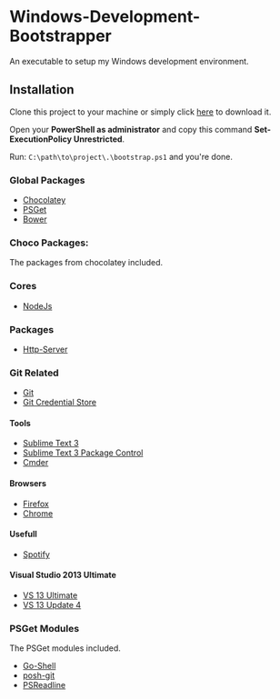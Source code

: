 Windows-Development-Bootstrapper
================================

An executable to setup my Windows development environment.

## Installation

Clone this project to your machine or simply click [here](https://github.com/Matdu/Windows-Development-Bootstrapper/archive/master.zip) to download it.

Open your **PowerShell as administrator** and copy this command **Set-ExecutionPolicy Unrestricted**. 

Run: `C:\path\to\project\.\bootstrap.ps1` and you're done.

### Global Packages
- [Chocolatey](https://chocolatey.org/)
- [PSGet](http://psget.net/)
- [Bower](http://bower.io/#install-bower)

### Choco Packages:
The packages from chocolatey included.

### Cores
- [NodeJs](https://chocolatey.org/packages/nodejs)

### Packages
- [Http-Server](https://www.npmjs.com/package/http-server)

### Git Related
- [Git](https://chocolatey.org/packages/git)
- [Git Credential Store](https://chocolatey.org/packages/git-credential-winstore)

#### Tools
- [Sublime Text 3](https://chocolatey.org/packages/SublimeText3)
- [Sublime Text 3 Package Control](https://chocolatey.org/packages/SublimeText3.PackageControl)
- [Cmder](http://cmder.net/)

#### Browsers
- [Firefox](https://chocolatey.org/packages/Firefox)
- [Chrome](https://chocolatey.org/packages/GoogleChrome)

#### Usefull
- [Spotify](https://www.spotify.com/)

#### Visual Studio 2013 Ultimate
- [VS 13 Ultimate](https://chocolatey.org/packages/VisualStudio2013Ultimate)
- [VS 13 Update 4](https://chocolatey.org/packages/VS2013.4)
 
### PSGet Modules
The PSGet modules included.

- [Go-Shell](https://github.com/cameronharp/Go-Shell)
- [posh-git](https://github.com/dahlbyk/posh-git/)
- [PSReadline](https://github.com/lzybkr/PSReadLine)
